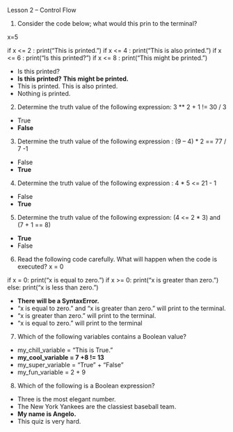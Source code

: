Lesson 2 – Control Flow
1.	Consider the code below; what would this prin to the terminal?

x=5

if x <= 2 :
	print(“This is printed.”)
if x <= 4 :
	print(“This is also printed.”)
if x <= 6 :
	print(“Is this printed?”)
if x <= 8 :
	print(“This might be printed.”)
-	Is this printed?
-	**Is this printed?**
**This might be printed.**
-	This is printed.
This is also printed.
-	Nothing is printed.
	
2.	Determine the truth value of the following expression:
3	** 2 + 1 != 30 / 3
-	True
-	**False**
3.	Determine the truth value of the following expression :
(9 – 4) * 2 == 77 / 7 -1
-	False
-	**True**
4.	Determine the truth value of the following expression :
4 * 5 <= 21 - 1
-	False
-	**True**
5.	Determine the truth value of the following expression:
(4	<= 2 * 3) and (7 + 1 == 8)
-	**True**
-	False
6.	Read the following code carefully. What will happen when the code is executed?
x = 0

if x = 0:
	print(“x is equal to zero.”)
if x >= 0:
	print(“x is greater than zero.”)
else:
	print(“x is less than zero.”)

-	**There will be a SyntaxError.**
-	“x is equal to zero.” and “x is greater than zero.” will print to the terminal.
-	“x is greater than zero.” will print to the terminal.
-	“x is equal to zero.” will print to the terminal
7.	Which of the following variables contains a Boolean value?
- my_chill_variable = “This is True.”
- **my_cool_variable = 7 +8 != 13**
- my_super_variable = “True” + “False”
- my_fun_variable = 2 + 9
8.  Which of the following is a Boolean expression?
- Three is the most elegant number.
- The New York Yankees are the classiest baseball team.
- **My name is Angelo.**
- This quiz is very hard.
